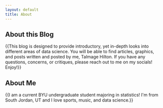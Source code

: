 ```yaml
---
layout: default
title: About 
---
```


## About this Blog

{{This blog is designed to provide introductory, yet in-depth looks into different areas of data science. You will be able to find articles, graphics, and posts written and posted by me, Talmage Hilton. If you have any questions, concerns, or critiques, please reach out to me on my socials! Enjoy!}}

## About Me

{{I am a current BYU undergraduate student majoring in statistics! I'm from South Jordan, UT and I love sports, music, and data science.}}